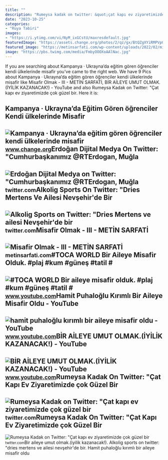 ```yaml
---
title: ""
description: "Rumeysa kadak on twitter: &quot;çat kapı ev ziyaretimizde çok güzel bir"
date: "2023-10-25"
categories:
- "Ruya Tabiri"
images:
- "https://i.ytimg.com/vi/NyM_ixGCstU/maxresdefault.jpg"
featuredImage: "https://assets.change.org/photos/2/qz/gx/BtQZgXYiRMPVpGy-1600x900-noPad.jpg?1648293941"
featured_image: "https://metinsarfati.com/wp-content/uploads/2022/02/misafir-olmak-3-sarfati-.jpg"
image: "https://pbs.twimg.com/media/FmbyOOOXoAAlNac.jpg"
---
```


If you are searching about Kampanya · Ukrayna’da eğitim gören öğrenciler kendi ülkelerinde misafir you've came to the right web. We have 9 Pics about Kampanya · Ukrayna’da eğitim gören öğrenciler kendi ülkelerinde misafir like Misafir Olmak - III - METİN SARFATİ, BİR AİLEYE UMUT OLMAK.(İYİLİK KAZANACAK!) - YouTube and also Rumeysa Kadak on Twitter: "Çat kapı ev ziyaretimizde çok güzel bir. Here it is:

Kampanya · Ukrayna’da Eğitim Gören öğrenciler Kendi ülkelerinde Misafir
-----------------------------------------------------------------------

 ![Kampanya · Ukrayna’da eğitim gören öğrenciler kendi ülkelerinde misafir](https://assets.change.org/photos/2/qz/gx/BtQZgXYiRMPVpGy-1600x900-noPad.jpg?1648293941) <small>www.change.org</small>Erdoğan Dijital Medya On Twitter: "Cumhurbaşkanımız @RTErdogan, Muğla
---------------------------------------------------------------------

 ![Erdoğan Dijital Medya on Twitter: "Cumhurbaşkanımız @RTErdogan, Muğla](https://pbs.twimg.com/media/FmbyOOOXoAAlNac.jpg) <small>twitter.com</small>Alkolig Sports On Twitter: "Dries Mertens Ve Ailesi Nevşehir'de Bir
-------------------------------------------------------------------

 ![Alkolig Sports on Twitter: "Dries Mertens ve ailesi Nevşehir'de bir](https://pbs.twimg.com/media/FmB1-I3X0AI8WRY.jpg) <small>twitter.com</small>Misafir Olmak - III - METİN SARFATİ
-----------------------------------

 ![Misafir Olmak - III - METİN SARFATİ](https://metinsarfati.com/wp-content/uploads/2022/02/misafir-olmak-3-sarfati-.jpg) <small>metinsarfati.com</small>\#TOCA WORLD Bir Aileye Misafir Olduk. #plaj #kum #güneş #tatil #
-----------------------------------------------------------------

 ![#TOCA WORLD Bir aileye misafir olduk. #plaj #kum #güneş #tatil #](https://i.ytimg.com/vi/NyM_ixGCstU/maxresdefault.jpg) <small>www.youtube.com</small>Hamit Puhaloğlu Kırımlı Bir Aileye Misafir Oldu - YouTube
---------------------------------------------------------

 ![hamit puhaloğlu kırımlı bir aileye misafir oldu - YouTube](https://i.ytimg.com/vi/JkKGbOgLYsU/hqdefault.jpg) <small>www.youtube.com</small>BİR AİLEYE UMUT OLMAK.(İYİLİK KAZANACAK!) - YouTube
---------------------------------------------------

 ![BİR AİLEYE UMUT OLMAK.(İYİLİK KAZANACAK!) - YouTube](https://i.ytimg.com/vi/7Q_g-EDfNos/maxresdefault.jpg) <small>www.youtube.com</small>Rumeysa Kadak On Twitter: "Çat Kapı Ev Ziyaretimizde çok Güzel Bir
------------------------------------------------------------------

 ![Rumeysa Kadak on Twitter: "Çat kapı ev ziyaretimizde çok güzel bir](https://pbs.twimg.com/media/FgzukKoX0AEO5f3.jpg) <small>twitter.com</small>Rumeysa Kadak On Twitter: "Çat Kapı Ev Ziyaretimizde çok Güzel Bir
------------------------------------------------------------------

 ![Rumeysa Kadak on Twitter: "Çat kapı ev ziyaretimizde çok güzel bir](https://pbs.twimg.com/media/FgzukKnWYAAxe0S.jpg) <small>twitter.com</small>Bi̇r ai̇leye umut olmak.(i̇yi̇li̇k kazanacak!). Alkolig sports on twitter: "dries mertens ve ailesi nevşehir'de bir. Hamit puhaloğlu kırımlı bir aileye misafir oldu
